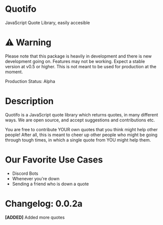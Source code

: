 # Quotifo
JavaScript Quote Library, easily accesible

# :warning: Warning
 Please note that this package is heavily in development and there is new development going on. Features may not be working. Expect a stable version at v0.5 or higher. This is not meant to be used for production at the moment.

Production Status: Alpha

# Description

Quotifo is a JavaScript quote library which returns quotes, in many different ways. We are open source, and accept suggestions and contributions etc.

You are free to contribute YOUR own quotes that you think might help other people! After all, this is meant to cheer up other people who might be going through tough times, in which a single quote from YOU might help them.

# Our Favorite Use Cases

+ Discord Bots
+ Whenever you're down
+ Sending a friend who is down a quote



# Changelog: 0.0.2a

**[ADDED]** Added more quotes
